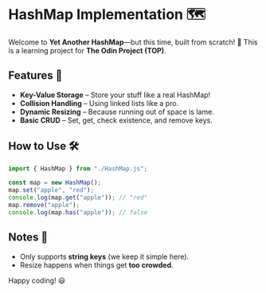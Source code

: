 # HashMap Implementation 🗺️

Welcome to **Yet Another HashMap**—but this time, built from scratch! 🚀 This is a learning project for **The Odin Project (TOP)**.

## Features 🌟
- **Key-Value Storage** – Store your stuff like a real HashMap!
- **Collision Handling** – Using linked lists like a pro.
- **Dynamic Resizing** – Because running out of space is lame.
- **Basic CRUD** – Set, get, check existence, and remove keys.

## How to Use 🛠️
```js
import { HashMap } from "./HashMap.js";

const map = new HashMap();
map.set("apple", "red");
console.log(map.get("apple")); // "red"
map.remove("apple");
console.log(map.has("apple")); // false
```

## Notes 📌
- Only supports **string keys** (we keep it simple here).
- Resize happens when things get **too crowded**.

Happy coding! 😃

